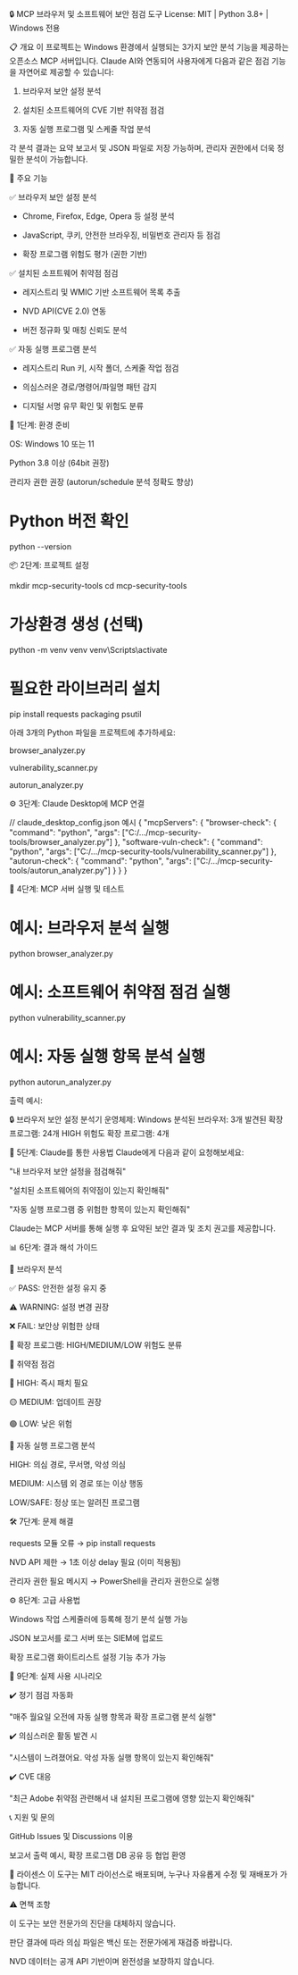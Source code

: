 🔒 MCP 브라우저 및 소프트웨어 보안 점검 도구
License: MIT | Python 3.8+ | Windows 전용

📋 개요
이 프로젝트는 Windows 환경에서 실행되는 3가지 보안 분석 기능을 제공하는 오픈소스 MCP 서버입니다. Claude AI와 연동되어 사용자에게 다음과 같은 점검 기능을 자연어로 제공할 수 있습니다:

1. 브라우저 보안 설정 분석

2. 설치된 소프트웨어의 CVE 기반 취약점 점검

3. 자동 실행 프로그램 및 스케줄 작업 분석

각 분석 결과는 요약 보고서 및 JSON 파일로 저장 가능하며, 관리자 권한에서 더욱 정밀한 분석이 가능합니다.

🎯 주요 기능

✅ 브라우저 보안 설정 분석

- Chrome, Firefox, Edge, Opera 등 설정 분석

- JavaScript, 쿠키, 안전한 브라우징, 비밀번호 관리자 등 점검

- 확장 프로그램 위험도 평가 (권한 기반)

✅ 설치된 소프트웨어 취약점 점검

- 레지스트리 및 WMIC 기반 소프트웨어 목록 추출

- NVD API(CVE 2.0) 연동

- 버전 정규화 및 매칭 신뢰도 분석

✅ 자동 실행 프로그램 분석

- 레지스트리 Run 키, 시작 폴더, 스케줄 작업 점검

- 의심스러운 경로/명령어/파일명 패턴 감지

- 디지털 서명 유무 확인 및 위험도 분류

🚀 1단계: 환경 준비

OS: Windows 10 또는 11

Python 3.8 이상 (64bit 권장)

관리자 권한 권장 (autorun/schedule 분석 정확도 향상)

# Python 버전 확인
python --version

📦 2단계: 프로젝트 설정

mkdir mcp-security-tools
cd mcp-security-tools

# 가상환경 생성 (선택)
python -m venv venv
venv\Scripts\activate

# 필요한 라이브러리 설치
pip install requests packaging psutil

아래 3개의 Python 파일을 프로젝트에 추가하세요:

browser_analyzer.py

vulnerability_scanner.py

autorun_analyzer.py

⚙️ 3단계: Claude Desktop에 MCP 연결

// claude_desktop_config.json 예시
{
  "mcpServers": {
    "browser-check": {
      "command": "python",
      "args": ["C:/.../mcp-security-tools/browser_analyzer.py"]
    },
    "software-vuln-check": {
      "command": "python",
      "args": ["C:/.../mcp-security-tools/vulnerability_scanner.py"]
    },
    "autorun-check": {
      "command": "python",
      "args": ["C:/.../mcp-security-tools/autorun_analyzer.py"]
    }
  }
}

🧪 4단계: MCP 서버 실행 및 테스트

# 예시: 브라우저 분석 실행
python browser_analyzer.py

# 예시: 소프트웨어 취약점 점검 실행
python vulnerability_scanner.py

# 예시: 자동 실행 항목 분석 실행
python autorun_analyzer.py

출력 예시:

🔒 브라우저 보안 설정 분석기
운영체제: Windows
분석된 브라우저: 3개
발견된 확장 프로그램: 24개
HIGH 위험도 확장 프로그램: 4개

💬 5단계: Claude를 통한 사용법
Claude에게 다음과 같이 요청해보세요:

"내 브라우저 보안 설정을 점검해줘"

"설치된 소프트웨어의 취약점이 있는지 확인해줘"

"자동 실행 프로그램 중 위험한 항목이 있는지 확인해줘"

Claude는 MCP 서버를 통해 실행 후 요약된 보안 결과 및 조치 권고를 제공합니다.

📊 6단계: 결과 해석 가이드

📌 브라우저 분석

✅ PASS: 안전한 설정 유지 중

⚠️ WARNING: 설정 변경 권장

❌ FAIL: 보안상 위험한 상태

🔌 확장 프로그램: HIGH/MEDIUM/LOW 위험도 분류

📌 취약점 점검

🔴 HIGH: 즉시 패치 필요

🟡 MEDIUM: 업데이트 권장

🟢 LOW: 낮은 위험

📌 자동 실행 프로그램 분석

HIGH: 의심 경로, 무서명, 악성 의심

MEDIUM: 시스템 외 경로 또는 이상 행동

LOW/SAFE: 정상 또는 알려진 프로그램

🛠️ 7단계: 문제 해결

requests 모듈 오류 → pip install requests

NVD API 제한 → 1초 이상 delay 필요 (이미 적용됨)

관리자 권한 필요 메시지 → PowerShell을 관리자 권한으로 실행

⚙️ 8단계: 고급 사용법

Windows 작업 스케줄러에 등록해 정기 분석 실행 가능

JSON 보고서를 로그 서버 또는 SIEM에 업로드

확장 프로그램 화이트리스트 설정 기능 추가 가능

📌 9단계: 실제 사용 시나리오

✔️ 정기 점검 자동화

"매주 월요일 오전에 자동 실행 항목과 확장 프로그램 분석 실행"

✔️ 의심스러운 활동 발견 시

"시스템이 느려졌어요. 악성 자동 실행 항목이 있는지 확인해줘"

✔️ CVE 대응

"최근 Adobe 취약점 관련해서 내 설치된 프로그램에 영향 있는지 확인해줘"

📞 지원 및 문의

GitHub Issues 및 Discussions 이용

보고서 출력 예시, 확장 프로그램 DB 공유 등 협업 환영

📄 라이센스
이 도구는 MIT 라이선스로 배포되며, 누구나 자유롭게 수정 및 재배포가 가능합니다.

⚠️ 면책 조항

이 도구는 보안 전문가의 진단을 대체하지 않습니다.

판단 결과에 따라 의심 파일은 백신 또는 전문가에게 재검증 바랍니다.

NVD 데이터는 공개 API 기반이며 완전성을 보장하지 않습니다.

